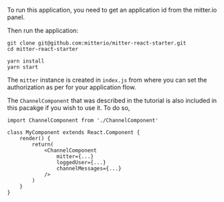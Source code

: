 To run this application, you need to get an application id from the mitter.io panel.

Then run the application:

```
git clone git@github.com:mitterio/mitter-react-starter.git
cd mitter-react-starter

yarn install
yarn start
```

The `mitter` instance is created in `index.js` from where you can set the authorization as per for your application flow.

The `ChannelComponent` that was described in the tutorial is also included in this pacakge if you wish to use it. To do so,

```
import ChannelComponent from './ChannelComponent'

class MyComponent extends React.Component {
    render() {
        return(
            <ChannelComponent
                mitter={...}
                loggedUser={...}
                channelMessages={...}
            />
        )
    }
}
```

